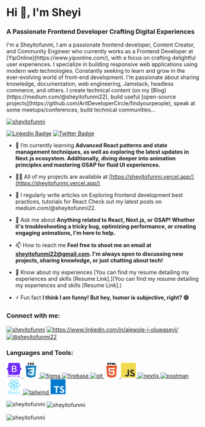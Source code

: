 
<h1 align="start">Hi 👋, I'm Sheyi</h1>
<h3 align="start">A Passionate Frontend Developer Crafting Digital Experiences</h3>
<p>I'm a Sheyitofunmi, I am a passionate frontend developer, Content Creator, and Community Engineer who currently works as a Frontend Developer at [YipOnline](https://www.yiponline.com/), with a focus on crafting delightful user experiences. I specialize in building responsive web applications using modern web technologies. Constantly seeking to learn and grow in the ever-evolving world of front-end development.  I'm passionate about sharing knowledge, documentation, web engineering, Jamstack, headless commerce, and others. I create technical content (on my [Blog](https://medium.com/@sheyitofunmi22), build useful [open-source projects](https://github.com/AritDeveloperCircle/findyourpeople), speak at some meetups/conferences, build technical communities...</p>

<p align="left"> <a href="https://twitter.com/sheyitofunmi" target="blank"><img src="https://img.shields.io/twitter/follow/sheyitofunmi?logo=twitter&style=for-the-badge" alt="sheyitofunmi" /></a>     
</p>

[![Linkedin Badge](https://img.shields.io/badge/-sheyitofunmi-blue?style=for-the-badge&logo=Linkedin&logoColor=white&link=https://www.linkedin.com/in/ajewole-j-oluwaseyi-71b726235/)](https://www.linkedin.com/in/ajewole-j-oluwaseyi-71b726235/) [![Twitter Badge](https://img.shields.io/badge/-@sheyitofunmi-1ca0f1?style=for-the-badge&logo=twitter&logoColor=white&link=https://twitter.com/sheyitofunmi)](https://twitter.com/sheyitofunmi)


- 🌱 I’m currently learning **Advanced React patterns and state management techniques, as well as exploring the latest updates in Next.js ecosystem. Additionally, diving deeper into animation principles and mastering GSAP for fluid UI experiences.**
  

- 👨‍💻 All of my projects are available at [https://sheyitofunmi.vercel.app/](https://sheyitofunmi.vercel.app/)
  

- 📝 I regularly write articles on Exploring frontend development best practices, tutorials for React Check out my latest posts on medium.com/@sheyitofunmi22.
  

- 💬 Ask me about **Anything related to React, Next.js, or GSAP! Whether it's troubleshooting a tricky bug, optimizing performance, or creating engaging animations, I'm here to help.**

- 📫 How to reach me **Feel free to shoot me an email at sheyitofunmi22@gmail.com. I'm always open to discussing new projects, sharing knowledge, or just chatting about tech!**

- 📄 Know about my experiences [You can find my resume detailing my experiences and skills [Resume Link].](You can find my resume detailing my experiences and skills [Resume Link].)

- ⚡ Fun fact **I think I am funny! But hey, humor is subjective, right? 😄**



<h3 align="left">Connect with me:</h3>
<p align="left">
<a href="https://twitter.com/sheyitofunmi" target="blank"><img align="center" src="https://raw.githubusercontent.com/rahuldkjain/github-profile-readme-generator/master/src/images/icons/Social/twitter.svg" alt="sheyitofunmi" height="30" width="40" /></a>
<a href="https://linkedin.com/in/https://www.linkedin.com/in/ajewole-j-oluwaseyi/" target="blank"><img align="center" src="https://raw.githubusercontent.com/rahuldkjain/github-profile-readme-generator/master/src/images/icons/Social/linked-in-alt.svg" alt="https://www.linkedin.com/in/ajewole-j-oluwaseyi/" height="30" width="40" /></a>
<a href="https://medium.com/@sheyitofunmi22" target="blank"><img align="center" src="https://raw.githubusercontent.com/rahuldkjain/github-profile-readme-generator/master/src/images/icons/Social/medium.svg" alt="@sheyitofunmi22" height="30" width="40" /></a>
</p>

<h3 align="left">Languages and Tools:</h3>
<p align="left"> <a href="https://getbootstrap.com" target="_blank" rel="noreferrer"> <img src="https://raw.githubusercontent.com/devicons/devicon/master/icons/bootstrap/bootstrap-plain-wordmark.svg" alt="bootstrap" width="40" height="40"/> </a> <a href="https://www.w3schools.com/css/" target="_blank" rel="noreferrer"> <img src="https://raw.githubusercontent.com/devicons/devicon/master/icons/css3/css3-original-wordmark.svg" alt="css3" width="40" height="40"/> </a> <a href="https://www.figma.com/" target="_blank" rel="noreferrer"> <img src="https://www.vectorlogo.zone/logos/figma/figma-icon.svg" alt="figma" width="40" height="40"/> </a> <a href="https://firebase.google.com/" target="_blank" rel="noreferrer"> <img src="https://www.vectorlogo.zone/logos/firebase/firebase-icon.svg" alt="firebase" width="40" height="40"/> </a> <a href="https://git-scm.com/" target="_blank" rel="noreferrer"> <img src="https://www.vectorlogo.zone/logos/git-scm/git-scm-icon.svg" alt="git" width="40" height="40"/> </a> <a href="https://www.w3.org/html/" target="_blank" rel="noreferrer"> <img src="https://raw.githubusercontent.com/devicons/devicon/master/icons/html5/html5-original-wordmark.svg" alt="html5" width="40" height="40"/> </a> <a href="https://developer.mozilla.org/en-US/docs/Web/JavaScript" target="_blank" rel="noreferrer"> <img src="https://raw.githubusercontent.com/devicons/devicon/master/icons/javascript/javascript-original.svg" alt="javascript" width="40" height="40"/> </a> <a href="https://nextjs.org/" target="_blank" rel="noreferrer"> <img src="https://cdn.worldvectorlogo.com/logos/nextjs-2.svg" alt="nextjs" width="40" height="40"/> </a> <a href="https://postman.com" target="_blank" rel="noreferrer"> <img src="https://www.vectorlogo.zone/logos/getpostman/getpostman-icon.svg" alt="postman" width="40" height="40"/> </a> <a href="https://reactjs.org/" target="_blank" rel="noreferrer"> <img src="https://raw.githubusercontent.com/devicons/devicon/master/icons/react/react-original-wordmark.svg" alt="react" width="40" height="40"/> </a> <a href="https://tailwindcss.com/" target="_blank" rel="noreferrer"> <img src="https://www.vectorlogo.zone/logos/tailwindcss/tailwindcss-icon.svg" alt="tailwind" width="40" height="40"/> </a> <a href="https://www.typescriptlang.org/" target="_blank" rel="noreferrer"> <img src="https://raw.githubusercontent.com/devicons/devicon/master/icons/typescript/typescript-original.svg" alt="typescript" width="40" height="40"/> </a> </p>

<p><img align="left" src="https://github-readme-stats.vercel.app/api/top-langs?username=sheyitofunmi&show_icons=true&locale=en&layout=compact" alt="sheyitofunmi" /></p>

<p>&nbsp;<img align="center" src="https://github-readme-stats.vercel.app/api?username=sheyitofunmi&show_icons=true&locale=en" alt="sheyitofunmi" /></p>

<p><img align="center" src="https://github-readme-streak-stats.herokuapp.com/?user=sheyitofunmi&" alt="sheyitofunmi" /></p>











